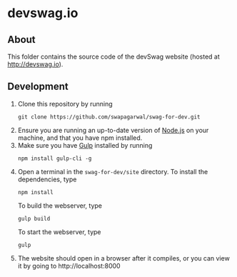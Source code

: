 # devswag.io

## About

This folder contains the source code of the devSwag website (hosted at http://devswag.io).

## Development

1. Clone this repository by running
    ```
    git clone https://github.com/swapagarwal/swag-for-dev.git
    ```
1. Ensure you are running an up-to-date version of [Node.js](https://nodejs.org/en/download/package-manager/) on your machine, and that you have npm installed.
1. Make sure you have [Gulp](https://gulpjs.org/getting-started.html) installed by running 
    ```
    npm install gulp-cli -g
    ```
1. Open a terminal in the `swag-for-dev/site` directory. To install the dependencies, type 
    ```
    npm install
    ```
    To build the webserver, type
    ```
    gulp build
    ```
    To start the webserver, type
    ```
    gulp
    ```    
1. The website should open in a browser after it compiles, or you can view it by going to http://localhost:8000
